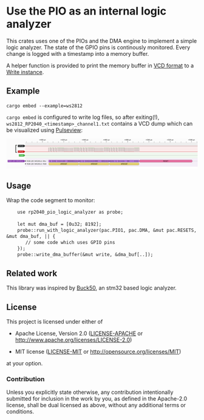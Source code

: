 # Use the PIO as an internal logic analyzer

This crates uses one of the PIOs and the DMA engine to implement a simple
logic analyzer. The state of the GPIO pins is continously monitored. Every
change is logged with a timestamp into a memory buffer.

A helper function is provided to print the memory buffer in 
[VCD format](https://en.wikipedia.org/wiki/Value_change_dump)
to a [Write instance](https://doc.rust-lang.org/nightly/core/fmt/trait.Write.html).

## Example

```
cargo embed --example=ws2812
```

`cargo embed` is configured to write log files, so after exiting(!),
`ws2812_RP2040_<timestamp>_channel1.txt` contains a VCD dump which can
be visualized using [Pulseview](https://www.sigrok.org/wiki/Pulseview):

![Pulseview screenshot](docs/screenshot.png)

## Usage

Wrap the code segment to monitor:

```
    use rp2040_pio_logic_analyzer as probe;

    let mut dma_buf = [0u32; 8192];
    probe::run_with_logic_analyzer(pac.PIO1, pac.DMA, &mut pac.RESETS, &mut dma_buf, || {
       // some code which uses GPIO pins
    });
    probe::write_dma_buffer(&mut write, &dma_buf[..]);
```

## Related work

This library was inspired by [Buck50](https://github.com/thanks4opensource/buck50), an
stm32 based logic analyzer.

## License

This project is licensed under either of

- Apache License, Version 2.0 ([LICENSE-APACHE](LICENSE-APACHE) or
  http://www.apache.org/licenses/LICENSE-2.0)

- MIT license ([LICENSE-MIT](LICENSE-MIT) or http://opensource.org/licenses/MIT)

at your option.

### Contribution

Unless you explicitly state otherwise, any contribution intentionally submitted
for inclusion in the work by you, as defined in the Apache-2.0 license, shall be
dual licensed as above, without any additional terms or conditions.
